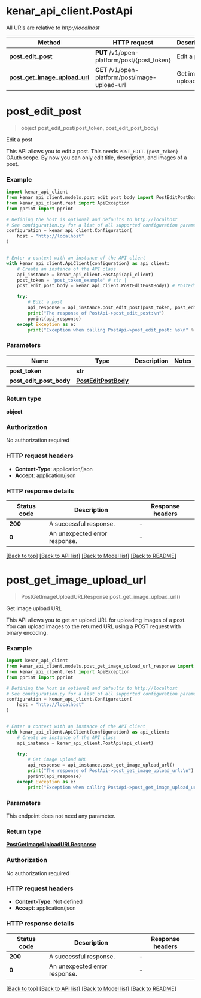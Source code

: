 # kenar_api_client.PostApi

All URIs are relative to *http://localhost*

Method | HTTP request | Description
------------- | ------------- | -------------
[**post_edit_post**](PostApi.md#post_edit_post) | **PUT** /v1/open-platform/post/{post_token} | Edit a post
[**post_get_image_upload_url**](PostApi.md#post_get_image_upload_url) | **GET** /v1/open-platform/post/image-upload-url | Get image upload URL


# **post_edit_post**
> object post_edit_post(post_token, post_edit_post_body)

Edit a post

This API allows you to edit a post. This needs `POST_EDIT.{post_token}` OAuth scope.
By now you can only edit title, description, and images of a post.

### Example


```python
import kenar_api_client
from kenar_api_client.models.post_edit_post_body import PostEditPostBody
from kenar_api_client.rest import ApiException
from pprint import pprint

# Defining the host is optional and defaults to http://localhost
# See configuration.py for a list of all supported configuration parameters.
configuration = kenar_api_client.Configuration(
    host = "http://localhost"
)


# Enter a context with an instance of the API client
with kenar_api_client.ApiClient(configuration) as api_client:
    # Create an instance of the API class
    api_instance = kenar_api_client.PostApi(api_client)
    post_token = 'post_token_example' # str | 
    post_edit_post_body = kenar_api_client.PostEditPostBody() # PostEditPostBody | 

    try:
        # Edit a post
        api_response = api_instance.post_edit_post(post_token, post_edit_post_body)
        print("The response of PostApi->post_edit_post:\n")
        pprint(api_response)
    except Exception as e:
        print("Exception when calling PostApi->post_edit_post: %s\n" % e)
```



### Parameters


Name | Type | Description  | Notes
------------- | ------------- | ------------- | -------------
 **post_token** | **str**|  | 
 **post_edit_post_body** | [**PostEditPostBody**](PostEditPostBody.md)|  | 

### Return type

**object**

### Authorization

No authorization required

### HTTP request headers

 - **Content-Type**: application/json
 - **Accept**: application/json

### HTTP response details

| Status code | Description | Response headers |
|-------------|-------------|------------------|
**200** | A successful response. |  -  |
**0** | An unexpected error response. |  -  |

[[Back to top]](#) [[Back to API list]](../README.md#documentation-for-api-endpoints) [[Back to Model list]](../README.md#documentation-for-models) [[Back to README]](../README.md)

# **post_get_image_upload_url**
> PostGetImageUploadURLResponse post_get_image_upload_url()

Get image upload URL

This API allows you to get an upload URL for uploading images of a post.
You can upload images to the returned URL using a POST request with binary encoding.

### Example


```python
import kenar_api_client
from kenar_api_client.models.post_get_image_upload_url_response import PostGetImageUploadURLResponse
from kenar_api_client.rest import ApiException
from pprint import pprint

# Defining the host is optional and defaults to http://localhost
# See configuration.py for a list of all supported configuration parameters.
configuration = kenar_api_client.Configuration(
    host = "http://localhost"
)


# Enter a context with an instance of the API client
with kenar_api_client.ApiClient(configuration) as api_client:
    # Create an instance of the API class
    api_instance = kenar_api_client.PostApi(api_client)

    try:
        # Get image upload URL
        api_response = api_instance.post_get_image_upload_url()
        print("The response of PostApi->post_get_image_upload_url:\n")
        pprint(api_response)
    except Exception as e:
        print("Exception when calling PostApi->post_get_image_upload_url: %s\n" % e)
```



### Parameters

This endpoint does not need any parameter.

### Return type

[**PostGetImageUploadURLResponse**](PostGetImageUploadURLResponse.md)

### Authorization

No authorization required

### HTTP request headers

 - **Content-Type**: Not defined
 - **Accept**: application/json

### HTTP response details

| Status code | Description | Response headers |
|-------------|-------------|------------------|
**200** | A successful response. |  -  |
**0** | An unexpected error response. |  -  |

[[Back to top]](#) [[Back to API list]](../README.md#documentation-for-api-endpoints) [[Back to Model list]](../README.md#documentation-for-models) [[Back to README]](../README.md)

